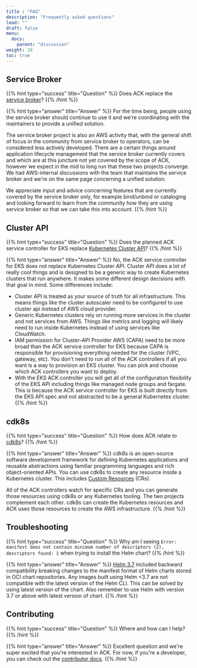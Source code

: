 ```yaml
---
title : "FAQ"
description: "Frequently asked questions"
lead: ""
draft: false
menu: 
  docs:
    parent: "discussion"
weight: 20
toc: true
---
```


## Service Broker

{{% hint type="success" title="Question" %}}
Does ACK replace the [service broker](https://svc-cat.io/)?
{{% /hint %}}

{{% hint type="answer" title="Answer" %}}
For the time being, people using the service broker should continue to use it and we're coordinating with the maintainers to provide a unified solution.

The service broker project is also an AWS activity that, with the general shift of focus in the community from service broker to operators, can be considered less actively developed. There are a certain things around application lifecycle management that the service broker currently covers and which are at this juncture not yet covered by the scope of ACK, however we expect in the mid to long run that these two projects converge. We had AWS-internal discussions with the team that maintains the service broker and we're on the same page concerning a unified solution.

We appreciate input and advice concerning features that are currently covered by the service broker only, for example bind/unbind or cataloging and looking forward to learn from the community how they are using service broker so that we can take this into account.
{{% /hint %}}

## Cluster API

{{% hint type="success" title="Question" %}}
Does the planned ACK service controller for EKS replace [Kubernetes Cluster API](https://github.com/kubernetes-sigs/cluster-api)?
{{% /hint %}}

{{% hint type="answer" title="Answer" %}}
No, the ACK service controller for EKS does not replace Kubernetes Cluster API.
Cluster API does a lot of really cool things and is designed to be a generic way to create Kubernetes clusters that run anywhere.
It makes some different design decisions with that goal in mind.
Some differences include:

- Cluster API is treated as your source of truth for all infrastructure.
This means things like the cluster autoscaler need to be configured to use cluster api instead of AWS cloud provider.
- Generic Kubernetes clusters rely on running more services in the cluster and not services from AWS.
Things like metrics and logging will likely need to run inside Kubernetes instead of using services like CloudWatch.
- IAM permission for Cluster-API Provider AWS (CAPA) need to be more broad than the ACK service controller for EKS because CAPA is responsible for provisioning everything needed for the cluster (VPC, gateway, etc).
You don't need to run all of the ACK controllers if all you want is a way to provision an EKS cluster.
You can pick and choose which ACK controllers you want to deploy.
- With the EKS ACK controller you will get all of the configuration flexibility of the EKS API including things like managed node groups and fargate.
This is because the ACK service controller for EKS is built directly from the EKS API spec and not abstracted to be a general Kubernetes cluster.
{{% /hint %}}

## cdk8s

{{% hint type="success" title="Question" %}}
How does ACK relate to [cdk8s](https://cdk8s.io/)?
{{% /hint %}}

{{% hint type="answer" title="Answer" %}}
cdk8s is an open-source software development framework for defining Kubernetes applications and reusable abstractions using familiar programming languages and rich object-oriented APIs.
You can use cdk8s to create any resource inside a Kubernetes cluster.
This includes [Custom Resources](https://kubernetes.io/docs/concepts/extend-kubernetes/api-extension/custom-resources/) (CRs).

All of the ACK controllers watch for specific CRs and you can generate those resources using cdk8s or any Kubernetes tooling.
The two projects complement each other.
cdk8s can create the Kubernetes resources and ACK uses those resources to create the AWS infrastructure.
{{% /hint %}}

## Troubleshooting

{{% hint type="success" title="Question" %}}
Why am I seeing `Error: manifest does not contain minimum number of descriptors (2), descriptors found: 1` when trying to install the Helm chart?
{{% /hint %}}

{{% hint type="answer" title="Answer" %}}
[Helm 3.7](https://github.com/helm/helm/releases/tag/v3.7.0) included backward compatibility breaking changes to the manifest format of Helm charts stored in OCI chart repositories. Any images built using Helm <3.7 are not compatible with the latest version of the Helm CLI. This can be solved by using latest version of the chart.
Also remember to use Helm with version 3.7 or above with latest version of chart.
{{% /hint %}}

## Contributing

{{% hint type="success" title="Question" %}}
Where and how can I help?
{{% /hint %}}

{{% hint type="answer" title="Answer" %}}
Excellent question and we're super excited that you're interested in ACK.
For now, if you're a developer, you can check out the [contributor docs](../../dev-docs/overview/).
{{% /hint %}}